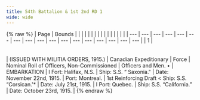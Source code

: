 ```yaml
---
title: 54th Battalion & 1st 2nd RD 1
wide: wide
---
```


{% raw %}
| Page | Bounds | | | | | | | | | | | | | | | |
| --- | --- | --- | --- | --- | --- | --- | --- | --- | --- | --- | --- | --- | --- | --- | --- | --- |
| 1 | <br><br><br> | (ISSUED WITH MILITIA ORDERS, 1915.) | Canadian Expeditionary | Force | Nominal Roll of Officers, Non-Commissioned | Officers and Men. • | EMBARKATION | I Fort: Halifax, N.S. | Ship: S.S. “ Saxonia." | Date: November 22nd, 1915. | Port: Montreal. | 1st Reinforcing Draft < Ship: S.S. “Corsican.'* | Date: July 21st, 1915. | I Port: Quebec. | Ship: S.S. “California.” | Date: October 23rd, 1915. |
{% endraw %}
